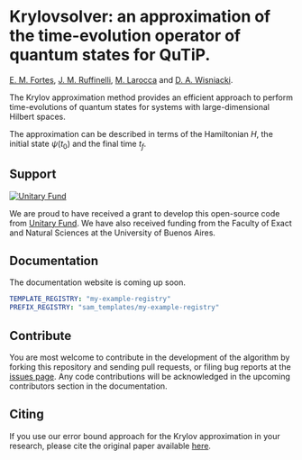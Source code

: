 
Krylovsolver: an approximation of the time-evolution operator of 
quantum states for QuTiP.
================================

[E. M. Fortes](https://github.com/emilianomfortes),
[J. M. Ruffinelli](https://github.com/ruffa),
[M. Larocca](https://scholar.google.com/citations?user=mpQ0hgwAAAAJ&hl=es)
and [D. A. Wisniacki](https://scholar.google.com/citations?user=1tZ7BqoAAAAJ&hl=es).


The Krylov approximation method provides an efficient approach to perform time-evolutions of quantum states for systems with large-dimensional Hilbert spaces. 

The approximation can be described in terms of the Hamiltonian $H$, the initial state $\psi(t_0)$ and the final time $t_f$.



Support
-------

[![Unitary Fund](https://img.shields.io/badge/Supported%20By-UNITARY%20FUND-brightgreen.svg?style=flat)](https://unitary.fund)

We are proud to have received a grant to develop this open-source code from [Unitary Fund](https://unitary.fund). We have also received funding from the Faculty of Exact and Natural Sciences at the University of Buenos Aires.


Documentation
-------------

The documentation website is coming up soon.


```yaml
TEMPLATE_REGISTRY: "my-example-registry"
PREFIX_REGISTRY: "sam_templates/my-example-registry"
```


Contribute
----------

You are most welcome to contribute in the development of the algorithm by forking this repository and sending pull requests, or filing bug reports at the [issues page](https://github.com/emilianomfortes/krylovsolver/issues).
Any code contributions will be acknowledged in the upcoming contributors section in the documentation.


Citing
------------

If you use our error bound approach for the Krylov approximation in your research, please cite the original paper available [here](https://arxiv.org/abs/2107.09805).
